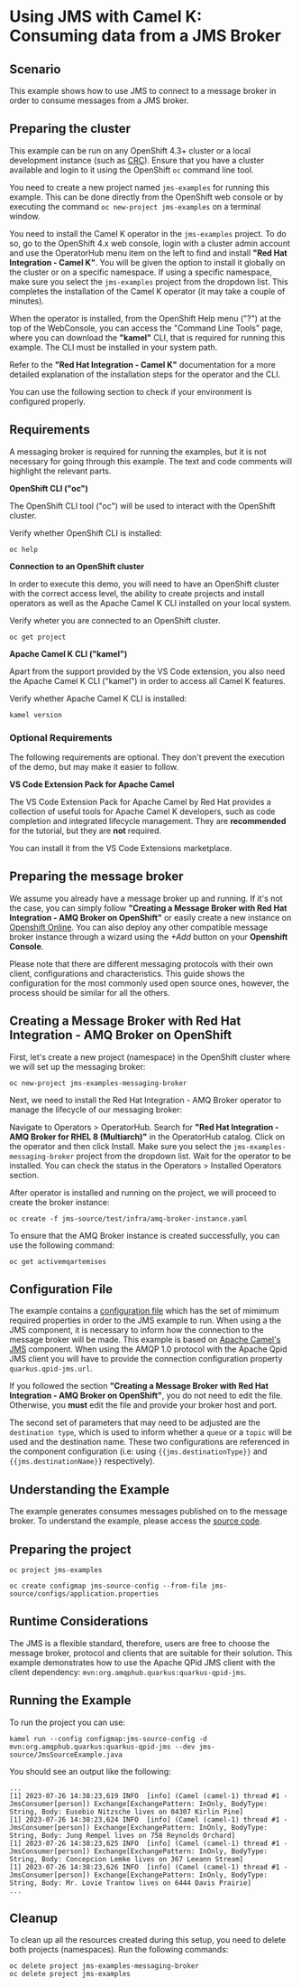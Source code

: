 # Using JMS with Camel K: Consuming data from a JMS Broker

## Scenario

This example shows how to use JMS to connect to a message broker in order to consume messages from a JMS broker.

## Preparing the cluster

This example can be run on any OpenShift 4.3+ cluster or a local development instance (such as [CRC](https://github.com/code-ready/crc)). Ensure that you have a cluster available and login to it using the OpenShift `oc` command line tool.

You need to create a new project named `jms-examples` for running this example. This can be done directly from the OpenShift web console or by executing the command `oc new-project jms-examples` on a terminal window.

You need to install the Camel K operator in the `jms-examples` project. To do so, go to the OpenShift 4.x web console, login with a cluster admin account and use the OperatorHub menu item on the left to find and install **"Red Hat Integration - Camel K"**. You will be given the option to install it globally on the cluster or on a specific namespace.
If using a specific namespace, make sure you select the `jms-examples` project from the dropdown list.
This completes the installation of the Camel K operator (it may take a couple of minutes).

When the operator is installed, from the OpenShift Help menu ("?") at the top of the WebConsole, you can access the "Command Line Tools" page, where you can download the **"kamel"** CLI, that is required for running this example. The CLI must be installed in your system path.

Refer to the **"Red Hat Integration - Camel K"** documentation for a more detailed explanation of the installation steps for the operator and the CLI.

You can use the following section to check if your environment is configured properly.

## Requirements

A messaging broker is required for running the examples, but it is not necessary for going through this example. The text and code comments will highlight the relevant parts.

**OpenShift CLI ("oc")**

The OpenShift CLI tool ("oc") will be used to interact with the OpenShift cluster.

Verify whether OpenShift CLI is installed:

```
oc help
```

**Connection to an OpenShift cluster**

In order to execute this demo, you will need to have an OpenShift cluster with the correct access level, the ability to create projects and install operators as well as the Apache Camel K CLI installed on your local system.

Verify wheter you are connected to an OpenShift cluster.

```
oc get project
```

**Apache Camel K CLI ("kamel")**

Apart from the support provided by the VS Code extension, you also need the Apache Camel K CLI ("kamel") in order to access all Camel K features.

Verify whether Apache Camel K CLI is installed:

```
kamel version
``` 

### Optional Requirements

The following requirements are optional. They don't prevent the execution of the demo, but may make it easier to follow.

**VS Code Extension Pack for Apache Camel**

The VS Code Extension Pack for Apache Camel by Red Hat provides a collection of useful tools for Apache Camel K developers, such as code completion and integrated lifecycle management. They are **recommended** for the tutorial, but they are **not** required.

You can install it from the VS Code Extensions marketplace.

## Preparing the message broker

We assume you already have a message broker up and running. 
If it's not the case, you can simply follow **"Creating a Message Broker with Red Hat Integration - AMQ Broker on OpenShift"** or easily create a new instance on [Openshift Online](https://www.openshift.com/products/online/). You can also deploy any other compatible message broker instance through a wizard using the _+Add_ button on your **Openshift Console**.

Please note that there are different messaging protocols with their own client, configurations and characteristics. This guide shows the configuration for the most commonly used open source ones, however, the process should be similar for all the others.

## Creating a Message Broker with Red Hat Integration - AMQ Broker on OpenShift

First, let's create a new project (namespace) in the OpenShift cluster where we will set up the messaging broker:

```
oc new-project jms-examples-messaging-broker
```

Next, we need to install the Red Hat Integration - AMQ Broker operator to manage the lifecycle of our messaging broker:

Navigate to Operators > OperatorHub.
Search for **"Red Hat Integration - AMQ Broker for RHEL 8 (Multiarch)"** in the OperatorHub catalog. 
Click on the operator and then click Install. Make sure you select the `jms-examples-messaging-broker` project from the dropdown list.
Wait for the operator to be installed. You can check the status in the Operators > Installed Operators section.

After operator is installed and running on the project, we will proceed to create the broker instance:

```
oc create -f jms-source/test/infra/amq-broker-instance.yaml
```

To ensure that the AMQ Broker instance is created successfully, you can use the following command:

```
oc get activemqartemises
```

## Configuration File

The example contains a [configuration file](configs/application.properties) which has the set of mimimum required properties in order to the JMS example to run. When using a the JMS component, it is necessary to inform how the connection to the message broker will be made. This example is based on [Apache Camel's JMS](https://camel.apache.org/components/latest/jms-component.html) component. When using the AMQP 1.0 protocol with the Apache Qpid JMS client you will have to provide the connection configuration property `quarkus.qpid-jms.url`.

If you followed the section **"Creating a Message Broker with Red Hat Integration - AMQ Broker on OpenShift"**, you do not need to edit the file. Otherwise, you **must** edit the file and provide your broker host and port.

The second set of parameters that may need to be adjusted are the `destination type`, which is used to inform whether a `queue` or a `topic` will be used and the destination name. These two configurations are referenced in the component configuration (i.e: using `{{jms.destinationType}}` and `{{jms.destinationName}}` respectively).

## Understanding the Example

The example generates consumes messages published on to the message broker. To understand the example, please access the [source code](JmsSourceExample.java).

## Preparing the project

```
oc project jms-examples
```

```
oc create configmap jms-source-config --from-file jms-source/configs/application.properties
```

## Runtime Considerations

The JMS is a flexible standard, therefore, users are free to choose the message broker, protocol and clients that are suitable for their solution. This example demonstrates how to use the Apache QPid JMS client with the client dependency: `mvn:org.amqphub.quarkus:quarkus-qpid-jms`.

## Running the Example

To run the project you can use:

```
kamel run --config configmap:jms-source-config -d mvn:org.amqphub.quarkus:quarkus-qpid-jms --dev jms-source/JmsSourceExample.java
```

You should see an output like the following:

```
...
[1] 2023-07-26 14:38:23,619 INFO  [info] (Camel (camel-1) thread #1 - JmsConsumer[person]) Exchange[ExchangePattern: InOnly, BodyType: String, Body: Eusebio Nitzsche lives on 04307 Kirlin Pine]
[1] 2023-07-26 14:38:23,624 INFO  [info] (Camel (camel-1) thread #1 - JmsConsumer[person]) Exchange[ExchangePattern: InOnly, BodyType: String, Body: Jung Rempel lives on 758 Reynolds Orchard]
[1] 2023-07-26 14:38:23,625 INFO  [info] (Camel (camel-1) thread #1 - JmsConsumer[person]) Exchange[ExchangePattern: InOnly, BodyType: String, Body: Concepcion Lemke lives on 367 Leeann Stream]
[1] 2023-07-26 14:38:23,626 INFO  [info] (Camel (camel-1) thread #1 - JmsConsumer[person]) Exchange[ExchangePattern: InOnly, BodyType: String, Body: Mr. Lovie Trantow lives on 6444 Davis Prairie]
...
```

## Cleanup

To clean up all the resources created during this setup, you need to delete both projects (namespaces). Run the following commands:

```
oc delete project jms-examples-messaging-broker
oc delete project jms-examples
```
